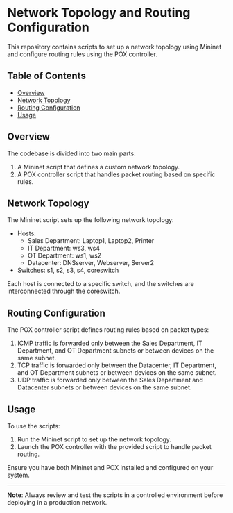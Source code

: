 # Network Topology and Routing Configuration

This repository contains scripts to set up a network topology using Mininet and configure routing rules using the POX controller.

## Table of Contents

- [Overview](#overview)
- [Network Topology](#network-topology)
- [Routing Configuration](#routing-configuration)
- [Usage](#usage)

## Overview

The codebase is divided into two main parts:

1. A Mininet script that defines a custom network topology.
2. A POX controller script that handles packet routing based on specific rules.

## Network Topology

The Mininet script sets up the following network topology:

- Hosts:
  - Sales Department: Laptop1, Laptop2, Printer
  - IT Department: ws3, ws4
  - OT Department: ws1, ws2
  - Datacenter: DNSserver, Webserver, Server2
- Switches: s1, s2, s3, s4, coreswitch

Each host is connected to a specific switch, and the switches are interconnected through the coreswitch.

## Routing Configuration

The POX controller script defines routing rules based on packet types:

1. ICMP traffic is forwarded only between the Sales Department, IT Department, and OT Department subnets or between devices on the same subnet.
2. TCP traffic is forwarded only between the Datacenter, IT Department, and OT Department subnets or between devices on the same subnet.
3. UDP traffic is forwarded only between the Sales Department and Datacenter subnets or between devices on the same subnet.

## Usage

To use the scripts:

1. Run the Mininet script to set up the network topology.
2. Launch the POX controller with the provided script to handle packet routing.

Ensure you have both Mininet and POX installed and configured on your system.

---

**Note**: Always review and test the scripts in a controlled environment before deploying in a production network.
